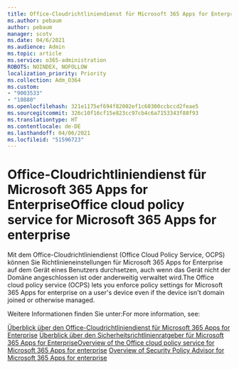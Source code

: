 ```yaml
---
title: Office-Cloudrichtliniendienst für Microsoft 365 Apps for Enterprise
ms.author: pebaum
author: pebaum
manager: scotv
ms.date: 04/6/2021
ms.audience: Admin
ms.topic: article
ms.service: o365-administration
ROBOTS: NOINDEX, NOFOLLOW
localization_priority: Priority
ms.collection: Adm_O364
ms.custom:
- "9003533"
- "10880"
ms.openlocfilehash: 321e1175ef694f82002ef1c60300ccbccd2feae5
ms.sourcegitcommit: 326c10f16cf15e823cc97cb4c6a7153343f88f93
ms.translationtype: HT
ms.contentlocale: de-DE
ms.lasthandoff: 04/06/2021
ms.locfileid: "51596723"
---
```

# <a name="office-cloud-policy-service-for-microsoft-365-apps-for-enterprise"></a><span data-ttu-id="91c0c-102">Office-Cloudrichtliniendienst für Microsoft 365 Apps for Enterprise</span><span class="sxs-lookup"><span data-stu-id="91c0c-102">Office cloud policy service for Microsoft 365 Apps for enterprise</span></span>

<span data-ttu-id="91c0c-103">Mit dem Office-Cloudrichtliniendienst (Office Cloud Policy Service, OCPS) können Sie Richtlinieneinstellungen für Microsoft 365 Apps for Enterprise auf dem Gerät eines Benutzers durchsetzen, auch wenn das Gerät nicht der Domäne angeschlossen ist oder anderweitig verwaltet wird.</span><span class="sxs-lookup"><span data-stu-id="91c0c-103">The Office cloud policy service (OCPS) lets you enforce policy settings for Microsoft 365 Apps for enterprise  on a user's device even if the device isn't domain joined or otherwise managed.</span></span> 

<span data-ttu-id="91c0c-104">Weitere Informationen finden Sie unter:</span><span class="sxs-lookup"><span data-stu-id="91c0c-104">For more information, see:</span></span>

<span data-ttu-id="91c0c-105">[Überblick über den Office-Cloudrichtliniendienst für Microsoft 365 Apps for Enterprise](https://docs.microsoft.com/deployoffice/overview-office-cloud-policy-service)
[Überblick über den Sicherheitsrichtlinienratgeber für Microsoft 365 Apps for Enterprise](https://docs.microsoft.com/deployoffice/overview-of-security-policy-advisor)</span><span class="sxs-lookup"><span data-stu-id="91c0c-105">[Overview of the Office cloud policy service for Microsoft 365 Apps for enterprise](https://docs.microsoft.com/deployoffice/overview-office-cloud-policy-service)
[Overview of Security Policy Advisor for Microsoft 365 Apps for enterprise](https://docs.microsoft.com/deployoffice/overview-of-security-policy-advisor)</span></span>